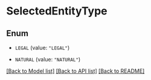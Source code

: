 # SelectedEntityType

## Enum


* `LEGAL` (value: `"LEGAL"`)

* `NATURAL` (value: `"NATURAL"`)


[[Back to Model list]](../README.md#documentation-for-models) [[Back to API list]](../README.md#documentation-for-api-endpoints) [[Back to README]](../README.md)


